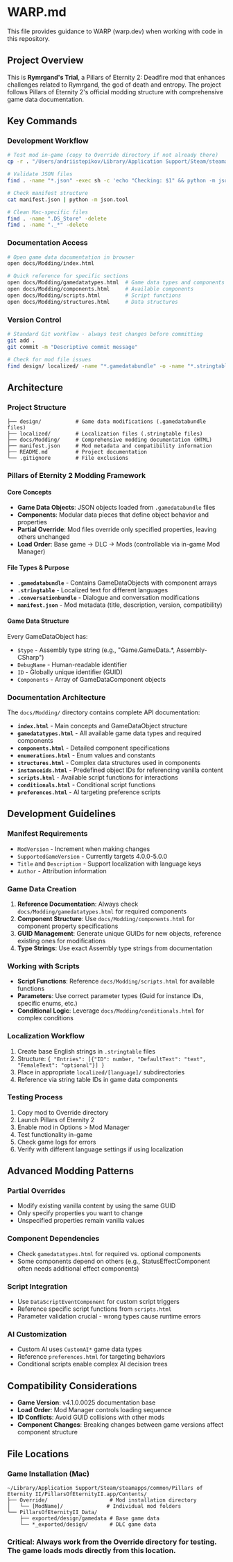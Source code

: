 # WARP.md

This file provides guidance to WARP (warp.dev) when working with code in this repository.

## Project Overview

This is **Rymrgand's Trial**, a Pillars of Eternity 2: Deadfire mod that enhances challenges related to Rymrgand, the god of death and entropy. The project follows Pillars of Eternity 2's official modding structure with comprehensive game data documentation.

## Key Commands

### Development Workflow
```bash
# Test mod in-game (copy to Override directory if not already there)
cp -r . "/Users/andriistepikov/Library/Application Support/Steam/steamapps/common/Pillars of Eternity II/PillarsOfEternityII.app/Contents/Override/Rymrgands Trial"

# Validate JSON files
find . -name "*.json" -exec sh -c 'echo "Checking: $1" && python -m json.tool "$1" > /dev/null' _ {} \;

# Check manifest structure
cat manifest.json | python -m json.tool

# Clean Mac-specific files
find . -name ".DS_Store" -delete
find . -name "._*" -delete
```

### Documentation Access
```bash
# Open game data documentation in browser
open docs/Modding/index.html

# Quick reference for specific sections
open docs/Modding/gamedatatypes.html  # Game data types and components
open docs/Modding/components.html     # Available components
open docs/Modding/scripts.html        # Script functions
open docs/Modding/structures.html     # Data structures
```

### Version Control
```bash
# Standard Git workflow - always test changes before committing
git add .
git commit -m "Descriptive commit message"

# Check for mod file issues
find design/ localized/ -name "*.gamedatabundle" -o -name "*.stringtable" -exec ls -la {} \;
```

## Architecture

### Project Structure
```
├── design/           # Game data modifications (.gamedatabundle files)
├── localized/        # Localization files (.stringtable files)  
├── docs/Modding/     # Comprehensive modding documentation (HTML)
├── manifest.json     # Mod metadata and compatibility information
├── README.md         # Project documentation
└── .gitignore        # File exclusions
```

### Pillars of Eternity 2 Modding Framework

#### Core Concepts
- **Game Data Objects**: JSON objects loaded from `.gamedatabundle` files
- **Components**: Modular data pieces that define object behavior and properties
- **Partial Override**: Mod files override only specified properties, leaving others unchanged
- **Load Order**: Base game → DLC → Mods (controllable via in-game Mod Manager)

#### File Types & Purpose
- **`.gamedatabundle`** - Contains GameDataObjects with component arrays
- **`.stringtable`** - Localized text for different languages
- **`.conversationbundle`** - Dialogue and conversation modifications
- **`manifest.json`** - Mod metadata (title, description, version, compatibility)

#### Game Data Structure
Every GameDataObject has:
- `$type` - Assembly type string (e.g., "Game.GameData.*, Assembly-CSharp")
- `DebugName` - Human-readable identifier
- `ID` - Globally unique identifier (GUID)
- `Components` - Array of GameDataComponent objects

### Documentation Architecture
The `docs/Modding/` directory contains complete API documentation:

- **`index.html`** - Main concepts and GameDataObject structure
- **`gamedatatypes.html`** - All available game data types and required components
- **`components.html`** - Detailed component specifications
- **`enumerations.html`** - Enum values and constants
- **`structures.html`** - Complex data structures used in components
- **`instanceids.html`** - Predefined object IDs for referencing vanilla content
- **`scripts.html`** - Available script functions for interactions
- **`conditionals.html`** - Conditional script functions
- **`preferences.html`** - AI targeting preference scripts

## Development Guidelines

### Manifest Requirements
- `ModVersion` - Increment when making changes
- `SupportedGameVersion` - Currently targets 4.0.0-5.0.0
- `Title` and `Description` - Support localization with language keys
- `Author` - Attribution information

### Game Data Creation
1. **Reference Documentation**: Always check `docs/Modding/gamedatatypes.html` for required components
2. **Component Structure**: Use `docs/Modding/components.html` for component property specifications
3. **GUID Management**: Generate unique GUIDs for new objects, reference existing ones for modifications
4. **Type Strings**: Use exact Assembly type strings from documentation

### Working with Scripts
- **Script Functions**: Reference `docs/Modding/scripts.html` for available functions
- **Parameters**: Use correct parameter types (Guid for instance IDs, specific enums, etc.)
- **Conditional Logic**: Leverage `docs/Modding/conditionals.html` for complex conditions

### Localization Workflow
1. Create base English strings in `.stringtable` files
2. Structure: `{ "Entries": [{"ID": number, "DefaultText": "text", "FemaleText": "optional"}] }`
3. Place in appropriate `localized/[language]/` subdirectories
4. Reference via string table IDs in game data components

### Testing Process
1. Copy mod to Override directory
2. Launch Pillars of Eternity 2
3. Enable mod in Options > Mod Manager
4. Test functionality in-game
5. Check game logs for errors
6. Verify with different language settings if using localization

## Advanced Modding Patterns

### Partial Overrides
- Modify existing vanilla content by using the same GUID
- Only specify properties you want to change
- Unspecified properties remain vanilla values

### Component Dependencies
- Check `gamedatatypes.html` for required vs. optional components
- Some components depend on others (e.g., StatusEffectComponent often needs additional effect components)

### Script Integration
- Use `DataScriptEventComponent` for custom script triggers
- Reference specific script functions from `scripts.html`
- Parameter validation crucial - wrong types cause runtime errors

### AI Customization
- Custom AI uses `CustomAI*` game data types
- Reference `preferences.html` for targeting behaviors
- Conditional scripts enable complex AI decision trees

## Compatibility Considerations

- **Game Version**: v4.1.0.0025 documentation base
- **Load Order**: Mod Manager controls loading sequence
- **ID Conflicts**: Avoid GUID collisions with other mods
- **Component Changes**: Breaking changes between game versions affect component structure

## File Locations

### Game Installation (Mac)
```
~/Library/Application Support/Steam/steamapps/common/Pillars of Eternity II/PillarsOfEternityII.app/Contents/
├── Override/                    # Mod installation directory
│   └── [ModName]/              # Individual mod folders
└── PillarsOfEternityII_Data/
    ├── exported/design/gamedata # Base game data
    └── *_exported/design/       # DLC game data
```

### Critical: Always work from the Override directory for testing. The game loads mods directly from this location.